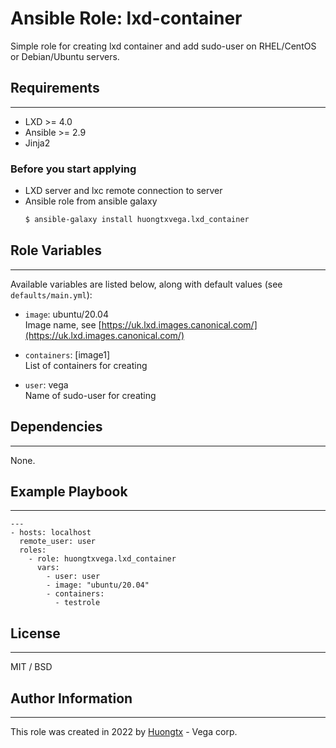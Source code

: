 # Ansible Role: lxd-container

Simple role for creating lxd container and add sudo-user on RHEL/CentOS or Debian/Ubuntu servers.

## Requirements
---

* LXD >= 4.0
* Ansible >= 2.9
* Jinja2

### Before you start applying  

* LXD server and lxc remote connection to server  
* Ansible role from ansible galaxy  
  ```bash
  $ ansible-galaxy install huongtxvega.lxd_container
  ```

## Role Variables
---

Available variables are listed below, along with default values (see `defaults/main.yml`):

* `image`: ubuntu/20.04  
  Image name, see [https://uk.lxd.images.canonical.com/](https://uk.lxd.images.canonical.com/)  

* `containers`: [image1]  
  List of containers for creating  

* `user`: vega  
  Name of sudo-user for creating   

## Dependencies
---

None.

## Example Playbook
---

    ---
    - hosts: localhost
      remote_user: user
      roles:
        - role: huongtxvega.lxd_container
          vars:
            - user: user
            - image: "ubuntu/20.04"
            - containers:
              - testrole

## License
---

MIT / BSD

## Author Information
---

This role was created in 2022 by [Huongtx](https://github.com/trinhhuong244/) - Vega corp.
